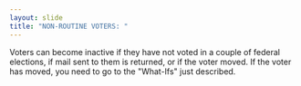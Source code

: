 ```yaml
---
layout: slide
title: "NON-ROUTINE VOTERS: "
---
```


Voters can become inactive if they have not voted in a couple of federal elections, if mail sent to them is returned, or if the voter moved. If the voter has moved, you need to go to the &quot;What-Ifs&quot; just described.
